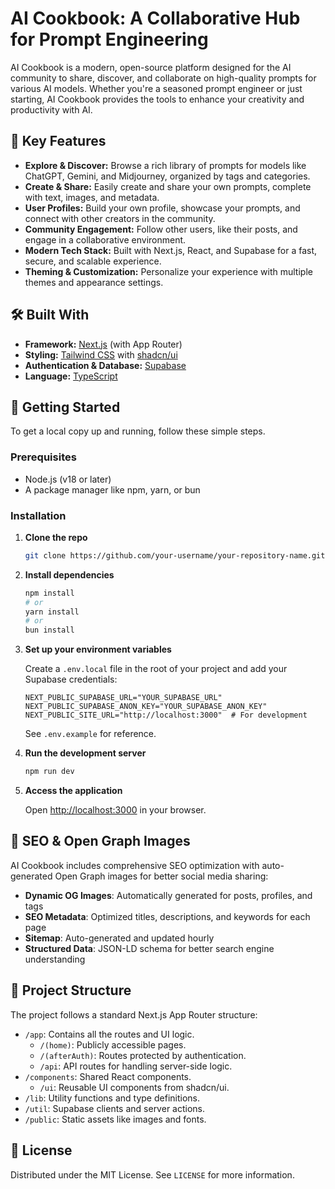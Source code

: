 # AI Cookbook: A Collaborative Hub for Prompt Engineering

[](https://opensource.org/licenses/MIT)

AI Cookbook is a modern, open-source platform designed for the AI community to share, discover, and collaborate on high-quality prompts for various AI models. Whether you're a seasoned prompt engineer or just starting, AI Cookbook provides the tools to enhance your creativity and productivity with AI.

## 🌟 Key Features

- **Explore & Discover:** Browse a rich library of prompts for models like ChatGPT, Gemini, and Midjourney, organized by tags and categories.
- **Create & Share:** Easily create and share your own prompts, complete with text, images, and metadata.
- **User Profiles:** Build your own profile, showcase your prompts, and connect with other creators in the community.
- **Community Engagement:** Follow other users, like their posts, and engage in a collaborative environment.
- **Modern Tech Stack:** Built with Next.js, React, and Supabase for a fast, secure, and scalable experience.
- **Theming & Customization:** Personalize your experience with multiple themes and appearance settings.

## 🛠️ Built With

- **Framework:** [Next.js](https://nextjs.org/) (with App Router)
- **Styling:** [Tailwind CSS](https://tailwindcss.com/) with [shadcn/ui](https://ui.shadcn.com/)
- **Authentication & Database:** [Supabase](https://supabase.io/)
- **Language:** [TypeScript](https://www.typescriptlang.org/)

## 🚀 Getting Started

To get a local copy up and running, follow these simple steps.

### Prerequisites

- Node.js (v18 or later)
- A package manager like npm, yarn, or bun

### Installation

1.  **Clone the repo**

    ```sh
    git clone https://github.com/your-username/your-repository-name.git
    ```

2.  **Install dependencies**

    ```sh
    npm install
    # or
    yarn install
    # or
    bun install
    ```

3.  **Set up your environment variables**

    Create a `.env.local` file in the root of your project and add your Supabase credentials:

    ```env
    NEXT_PUBLIC_SUPABASE_URL="YOUR_SUPABASE_URL"
    NEXT_PUBLIC_SUPABASE_ANON_KEY="YOUR_SUPABASE_ANON_KEY"
    NEXT_PUBLIC_SITE_URL="http://localhost:3000"  # For development
    ```

    See `.env.example` for reference.

4.  **Run the development server**

    ```sh
    npm run dev
    ```

5.  **Access the application**

    Open [http://localhost:3000](http://localhost:3000) in your browser.

## 🎨 SEO & Open Graph Images

AI Cookbook includes comprehensive SEO optimization with auto-generated Open Graph images for better social media sharing:

- **Dynamic OG Images**: Automatically generated for posts, profiles, and tags
- **SEO Metadata**: Optimized titles, descriptions, and keywords for each page
- **Sitemap**: Auto-generated and updated hourly
- **Structured Data**: JSON-LD schema for better search engine understanding


## 📂 Project Structure

The project follows a standard Next.js App Router structure:

- `/app`: Contains all the routes and UI logic.
  - `/(home)`: Publicly accessible pages.
  - `/(afterAuth)`: Routes protected by authentication.
  - `/api`: API routes for handling server-side logic.
- `/components`: Shared React components.
  - `/ui`: Reusable UI components from shadcn/ui.
- `/lib`: Utility functions and type definitions.
- `/util`: Supabase clients and server actions.
- `/public`: Static assets like images and fonts.

## 📄 License

Distributed under the MIT License. See `LICENSE` for more information.
